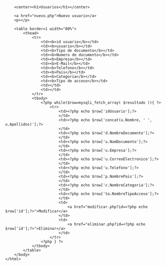 <?php
	require('conexion.php');
	

	$consulta = "SELECT u.idUsuario, concat(u.Nombre, ' ', u.Apellidos), d.NombreDocumento, u.NumDocumento, u.Empresa, u.CorreoElectronico, u.Telefono, p.NombrePais, c.NombreCategoria, ta.NombreTipoAcceso, f.urlFoto FROM usuarios u, documentos d, fotousuarios fu, paises p, categorias c, tipoaccesos ta, fotos f where u.idUsuario = fu.idUsuario and u.idPais= p.idPais and u.idCategoria = c.idCategoria and u.idTipoAcceso = ta.idTipoAcceso and u.idDocumento = d.idDocumento and fu.idFoto = f.idFoto";
	
	$resultado = mysqli_query( $conexion, $consulta ) or die ( "Algo ha ido mal en la consulta a la base de datos");	

?>


<html>
	<head>
		<title>Usuarios</title>
	</head>
	<body>
		
		<center><h1>Usuarios</h1></center>
		
		<a href="nuevo.php">Nuevo usuario</a>
		<p></p>
		
		<table border=1 width="80%">
			<thead>
				<tr>
					<td><b>id usuario</b></td>
					<td><b>usuario</b></td>
					<td><b>Tipo de documento</b></td>
					<td><b>Numero de documento</b></td>
					<td><b>Empresa</b></td>
					<td><b>E-Mail</b></td>
					<td><b>Telefono</b></td>
					<td><b>Pais</b></td>
					<td><b>Categoria</b></td>
					<td><b>Tipo de acceso</b></td>
					<td></td>
					<td></td>
				</tr>
				<tbody>
					<?php while($row=mysqli_fetch_array( $resultado )){ ?>
						<tr>
							<td><?php echo $row['idUsuario'];?>
							</td>
							<td><?php echo $row['concat(u.Nombre, ' ', u.Apellidos)'];?>
							</td>
							<td><?php echo $row['d.NombreDocumento'];?>
							</td>
							<td><?php echo $row['u.NumDocumento'];?>
							</td>
							<td><?php echo $row['u.Empresa'];?>
							</td>
							<td><?php echo $row['u.CorreoElectronico'];?>
							</td>
							<td><?php echo $row['u.Telefono'];?>
							</td>
							<td><?php echo $row['p.NombrePais'];?>
							</td>
							<td><?php echo $row['c.NombreCategoria'];?>
							</td>
							<td><?php echo $row['ta.NombreTipoAcceso'];?>
							</td>
							<td>
								<a href="modificar.php?id=<?php echo $row['id'];?>">Modificar</a>
							</td>
							<td>
								<a href="eliminar.php?id=<?php echo $row['id'];?>">Eliminar</a>
							</td>
						</tr>
					<?php } ?>
				</tbody>
			</table>
		</body>
	</html>	
	
